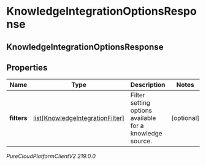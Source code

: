 # KnowledgeIntegrationOptionsResponse

## KnowledgeIntegrationOptionsResponse

## Properties

|Name | Type | Description | Notes|
|------------ | ------------- | ------------- | -------------|
| **filters** | [list[KnowledgeIntegrationFilter]](KnowledgeIntegrationFilter) | Filter setting options available for a knowledge source. | [optional] |



_PureCloudPlatformClientV2 219.0.0_

